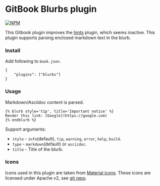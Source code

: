 GitBook Blurbs plugin
===========

[![NPM](https://nodei.co/npm/gitbook-plugin-blurbs.png?downloads=true&downloadRank=true&stars=true)](https://nodei.co/npm/gitbook-plugin-blurbs/)

This Gitbook plugin improves the [hints](https://github.com/GitbookIO/plugin-hints) plugin, which seems inactive. This plugin supports parsing enclosed markdown text in the blurb.

### Install

Add following to `book.json`.

```
{
    "plugins": ["blurbs"]
}

```

### Usage

Markdown/Asciidoc content is parsed.

```
{% blurb style='tip', title='Important notice' %}
Render this link: [Google](https://google.com)
{% endblurb %}
```

Support arguments:
* `style` - `info`(default), `tip`, `warning`, `error`, `help`, `build`.
* `type` - `markdown`(default) or `asciidoc`.
* `title` - Title of the blurb.

### Icons

Icons used in this plugin are taken from [Material icons](https://design.google.com/icons/). These icons are licensed under Apache v2, see [git repo](https://github.com/google/material-design-icons/).
